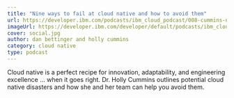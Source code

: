 ```yaml
---
title: "Nine ways to fail at cloud native and how to avoid them"
url: https://developer.ibm.com/podcasts/ibm_cloud_podcast/008-cummins-nine-ways-to-fail-cloud-native/
imageUrl: https://developer.ibm.com/developer/default/podcasts/ibm_cloud_podcast/008-cummins-nine-ways-to-fail-cloud-native/social.jpg
cover: social.jpg
author: dan bettinger and holly cummins
category: cloud native
type: podcast
---
```


Cloud native is a perfect recipe for innovation, adaptability, and engineering excellence ... when it goes right. Dr. Holly Cummins outlines potential cloud native disasters and how she and her team can help you avoid them.

